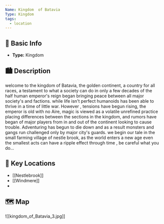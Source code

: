 ```yaml
---
Name: Kingdom  of Batavia
Type: Kingdom
tags:
  - location
---
```

## 📍 Basic Info 
- **Type:** Kingdom

## 🏙️ Description

welcome to the kingdom of Batavia, the golden continent, a country for all races, a testament to what a society can do in only a few decades of the half human emperor's reign began bringing peace between all major society's and factions. while life isn't perfect humanoids has been able to thrive in a time of little war. However , tensions have begun rising, the emperor is old with no Aire, magic is viewed as a volatile unrefined practice placing differences between the sections in the kingdom, and rumors have began of major players from in and out of the continent looking to cause trouble. Adventuring has begun to die down and as a result monsters and gangs run challenged only by major city's guards. we begin our tale in the small farming village of nestle brook, as the world enters a new age even the smallest acts can have a ripple effect through time , be careful what you do…

## 🌟 Key Locations
- [[Nestlebrook]]
- [[Windmere]]
- 


## 🗺️ Map
![[kingdom_of_Batavia_3.jpg]]

